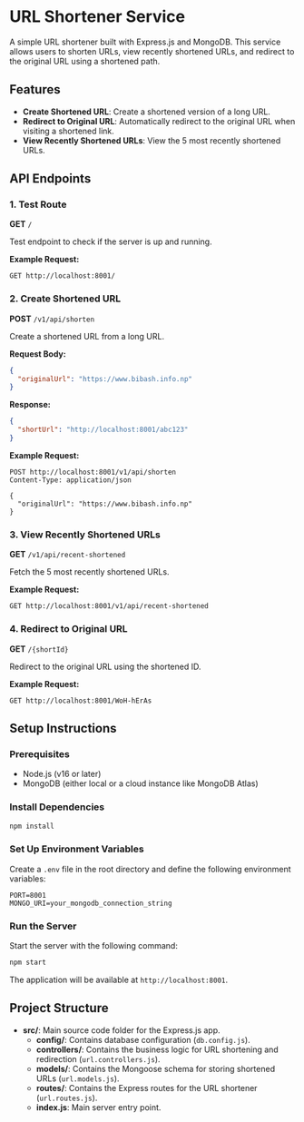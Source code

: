 
# URL Shortener Service

A simple URL shortener built with Express.js and MongoDB. This service allows users to shorten URLs, view recently shortened URLs, and redirect to the original URL using a shortened path.

## Features
- **Create Shortened URL**: Create a shortened version of a long URL.
- **Redirect to Original URL**: Automatically redirect to the original URL when visiting a shortened link.
- **View Recently Shortened URLs**: View the 5 most recently shortened URLs.

## API Endpoints

### 1. Test Route
**GET** `/`

Test endpoint to check if the server is up and running.

**Example Request:**
```http
GET http://localhost:8001/
```

### 2. Create Shortened URL
**POST** `/v1/api/shorten`

Create a shortened URL from a long URL.

**Request Body:**
```json
{
  "originalUrl": "https://www.bibash.info.np"
}
```

**Response:**
```json
{
  "shortUrl": "http://localhost:8001/abc123"
}
```

**Example Request:**
```http
POST http://localhost:8001/v1/api/shorten
Content-Type: application/json

{
  "originalUrl": "https://www.bibash.info.np"
}
```

### 3. View Recently Shortened URLs
**GET** `/v1/api/recent-shortened`

Fetch the 5 most recently shortened URLs.

**Example Request:**
```http
GET http://localhost:8001/v1/api/recent-shortened
```

### 4. Redirect to Original URL
**GET** `/{shortId}`

Redirect to the original URL using the shortened ID.

**Example Request:**
```http
GET http://localhost:8001/WoH-hErAs
```

## Setup Instructions

### Prerequisites

- Node.js (v16 or later)
- MongoDB (either local or a cloud instance like MongoDB Atlas)

### Install Dependencies
```bash
npm install
```

### Set Up Environment Variables
Create a `.env` file in the root directory and define the following environment variables:

```env
PORT=8001
MONGO_URI=your_mongodb_connection_string
```

### Run the Server

Start the server with the following command:

```bash
npm start
```

The application will be available at `http://localhost:8001`.

## Project Structure

- **src/**: Main source code folder for the Express.js app.
  - **config/**: Contains database configuration (`db.config.js`).
  - **controllers/**: Contains the business logic for URL shortening and redirection (`url.controllers.js`).
  - **models/**: Contains the Mongoose schema for storing shortened URLs (`url.models.js`).
  - **routes/**: Contains the Express routes for the URL shortener (`url.routes.js`).
  - **index.js**: Main server entry point.
